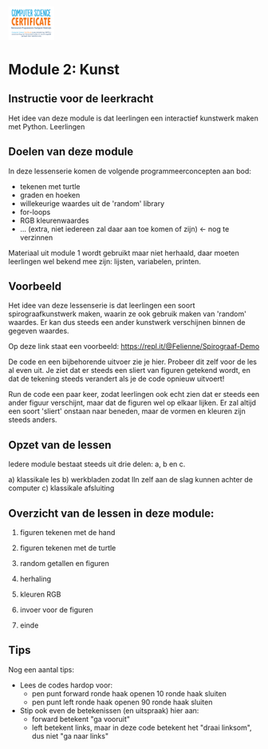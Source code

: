 <img src="../img/Logo cs-certificate.jpg" style="zoom:9%">

# Module 2: Kunst

## Instructie voor de leerkracht 

Het idee van deze module is dat leerlingen een interactief kunstwerk maken met Python. 
Leerlingen 

## Doelen van deze module

In deze lessenserie komen de volgende programmeerconcepten aan bod:

* tekenen met turtle
* graden en hoeken
* willekeurige waardes uit de 'random' library
* for-loops
* RGB kleurenwaardes
* ... (extra, niet iedereen zal daar aan toe komen of zijn) <- nog te verzinnen

Materiaal uit module 1 wordt gebruikt maar niet herhaald, daar moeten leerlingen wel bekend mee zijn: lijsten, variabelen, printen.

## Voorbeeld

Het idee van deze lessenserie is dat leerlingen een soort spirograafkunstwerk maken, waarin ze ook gebruik maken van 'random' waardes. Er kan dus steeds een ander kunstwerk verschijnen binnen de gegeven waardes. 

Op deze link staat een voorbeeld: https://repl.it/@Felienne/Spirograaf-Demo

De code en een bijbehorende uitvoer zie je hier. Probeer dit zelf voor de les al even uit. Je ziet dat er steeds een sliert van figuren getekend wordt, en dat de tekening steeds verandert als je de code opnieuw uitvoert!

Run de code een paar keer, zodat leerlingen ook echt zien dat er steeds een ander figuur verschijnt, maar dat de figuren wel op elkaar lijken. Er zal altijd een soort 'sliert' onstaan naar beneden, maar de vormen en kleuren zijn steeds anders.

## Opzet van de lessen

Iedere module bestaat steeds uit drie delen: a, b en c.

a) klassikale les
b) werkbladen zodat lln zelf aan de slag kunnen achter de computer
c) klassikale afsluiting

## Overzicht van de lessen in deze module:

1. figuren tekenen met de hand

2. figuren tekenen met de turtle

3. random getallen en figuren

4. herhaling

5. kleuren RGB

6. invoer voor de figuren

7. einde

## Tips

Nog een aantal tips:

- Lees de codes hardop voor:
  - pen punt forward ronde haak openen 10 ronde haak sluiten
  - pen punt left ronde haak openen 90 ronde haak sluiten
- Stip ook even de betekenissen (en uitspraak) hier aan:
  - forward betekent "ga vooruit"
  - left betekent links, maar in deze code betekent het "draai linksom", dus niet "ga naar links"

   

